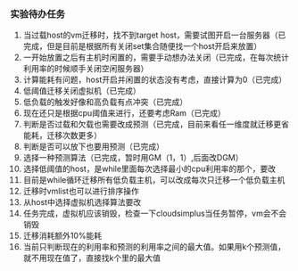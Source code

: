 ### 实验待办任务

1. 当过载host的vm迁移时，找不到target host，需要试图开启一台服务器（已完成，但是目前是根据所有关闭set集合随便找一个host开启来放置）
2. 一开始放置之后有主机时闲置的，需要手动想办法关闭（已完成，在每次统计利用率的时候顺手关闭空闲服务器）
3. 计算能耗有问题，host开启并闲置的状态没有考虑，直接计算为0（已完成）
4. 低阈值迁移关闭虚拟机（已完成）
5. 低负载的触发好像和高负载有点冲突（已完成）
6. 现在还只是根据cpu阈值来进行，还要考虑Ram（已完成）
7. 判断是否过载和欠载也需要改成预测（已完成，目前来看任一维度就迁移更省能耗，迁移次数更多）
8. 判断是否可以放下也要用预测（已完成）
9. 选择一种预测算法（已完成，暂时用GM（1，1）,后面改DGM）
10. 选择低阈值的host，是while里面每次选择最小的cpu利用率的那个，要改
11. 目前是while循环迁移所有低负载主机，可以改成每次只迁移一个低负载主机
12. 迁移时vmlist也可以进行排序操作
13. 从host中选择虚拟机选择算法要改
14. 任务完成，虚拟机应该销毁，检查一下cloudsimplus当任务暂停，vm会不会销毁
15. 迁移消耗额外10%能耗
16. 当前只判断现在的利用率和预测的利用率之间的最大值。如果用k个预测值，就不用现在值了，直接找k个里的最大值
